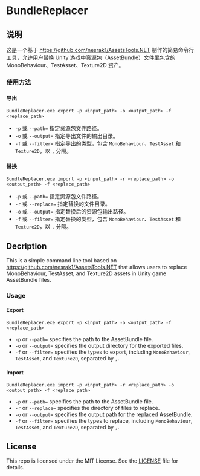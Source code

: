 # BundleReplacer

## 说明

这是一个基于 <https://github.com/nesrak1/AssetsTools.NET> 制作的简易命令行工具，允许用户替换 Unity 游戏中资源包（AssetBundle）文件里包含的 MonoBehaviour、TestAsset、Texture2D 资产。

### 使用方法

#### 导出
```
BundleReplacer.exe export -p <input_path> -o <output_path> -f <replace_path>
```

- `-p` 或 `--path=` 指定资源包文件路径。
- `-o` 或 `--output=` 指定导出文件的输出目录。
- `-f` 或 `--filter=` 指定导出的类型，包含 `MonoBehaviour`、`TestAsset` 和 `Texture2D`，以 `,` 分隔。

#### 替换
```
BundleReplacer.exe import -p <input_path> -r <replace_path> -o <output_path> -f <replace_path>
```

- `-p` 或 `--path=` 指定资源包文件路径。
- `-r` 或 `--replace=` 指定替换的文件目录。
- `-o` 或 `--output=` 指定替换后的资源包输出路径。
- `-f` 或 `--filter=` 指定替换的类型，包含 `MonoBehaviour`、`TestAsset` 和 `Texture2D`，以 `,` 分隔。

## Decription

This is a simple command line tool based on <https://github.com/nesrak1/AssetsTools.NET> that allows users to replace MonoBehaviour, TestAsset, and Texture2D assets in Unity game AssetBundle files.

### Usage
#### Export
```
BundleReplacer.exe export -p <input_path> -o <output_path> -f <replace_path>
```

- `-p` or `--path=` specifies the path to the AssetBundle file.
- `-o` or `--output=` specifies the output directory for the exported files.
- `-f` or `--filter=` specifies the types to export, including `MonoBehaviour`, `TestAsset`, and `Texture2D`, separated by `,`.

#### Import
```
BundleReplacer.exe import -p <input_path> -r <replace_path> -o <output_path> -f <replace_path>
```

- `-p` or `--path=` specifies the path to the AssetBundle file.
- `-r` or `--replace=` specifies the directory of files to replace.
- `-o` or `--output=` specifies the output path for the replaced AssetBundle.
- `-f` or `--filter=` specifies the types to replace, including `MonoBehaviour`, `TestAsset`, and `Texture2D`, separated by `,`.

## License

This repo is licensed under the MIT License. See the [LICENSE](LICENSE) file for details.
